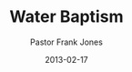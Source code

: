 ---
lunr: "true"
title: "Water Baptism"
author: "Pastor Frank Jones"
postDate: "02-17-2013"
date: 2013-02-17
category: "sermons"
slug: "2013/02/02172013_ffc"
icon: microphone
audioLink: "02172013_ffc"
tags: [water baptism, church]
mp3: "02172013_ffc/02172013.mp3"
ogg: "02172013_ffc/02172013.ogg"
linkurl: "https://archive.org/download/02172013_ffc/02172013_ffc_files.xml"
ipath: "https://archive.org/download/02172013_ffc/02172013.mp3"
layout: sermon.html
---